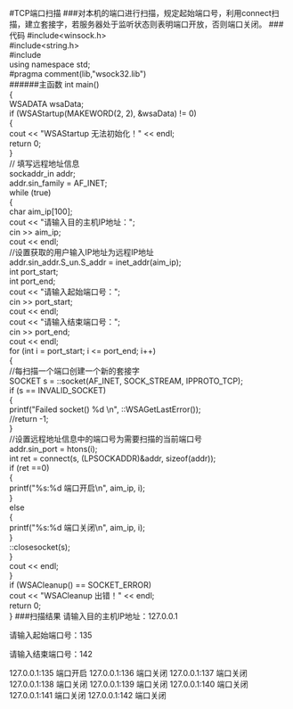 #TCP端口扫描
###对本机的端口进行扫描，规定起始端口号，利用connect扫描，建立套接字，若服务器处于监听状态则表明端口开放，否则端口关闭。
###代码
 #include<winsock.h>  
 #include<string.h>  
 #include<iostream>  
 using namespace std;  
 #pragma comment(lib,"wsock32.lib")  
######主函数
int main()  
{  
	WSADATA wsaData;  
	if (WSAStartup(MAKEWORD(2, 2), &wsaData) != 0)  
	{  
		cout << "WSAStartup  无法初始化！" << endl;  
		return 0;  
	}  
	// 填写远程地址信息  
	sockaddr_in addr;  
	addr.sin_family = AF_INET;  
	while (true)  
	{  
		char aim_ip[100];  
		cout << "请输入目的主机IP地址：";  
		cin >> aim_ip;  
		cout << endl;  
		//设置获取的用户输入IP地址为远程IP地址   
		addr.sin_addr.S_un.S_addr = inet_addr(aim_ip);  
		int port_start;  
		int port_end;  
		cout << "请输入起始端口号：";  
		cin >> port_start;  
		cout << endl;  
		cout << "请输入结束端口号：";  
		cin >> port_end;  
		cout << endl;  
		for (int i = port_start; i <= port_end; i++)  
		{  
			//每扫描一个端口创建一个新的套接字  
			SOCKET s = ::socket(AF_INET, SOCK_STREAM, IPPROTO_TCP);  
			if (s == INVALID_SOCKET)  
			{  
				printf("Failed socket() %d \n", ::WSAGetLastError());  
				//return -1;  
			}  
			//设置远程地址信息中的端口号为需要扫描的当前端口号  
			addr.sin_port = htons(i);  
			int ret = connect(s, (LPSOCKADDR)&addr, sizeof(addr));  
			if (ret ==0)  
			{  
				printf("%s:%d  端口开启\n", aim_ip, i);  
			}  
			else  
			{  
				printf("%s:%d  端口关闭\n", aim_ip, i);  
			}  
			::closesocket(s);  
		}  
		cout << endl;  
	}  
	if (WSACleanup() == SOCKET_ERROR)  
		cout << "WSACleanup 出错！" << endl;  
	return 0;  
}
###扫描结果
请输入目的主机IP地址：127.0.0.1

请输入起始端口号：135

请输入结束端口号：142

127.0.0.1:135  端口开启
127.0.0.1:136  端口关闭
127.0.0.1:137  端口关闭
127.0.0.1:138  端口关闭
127.0.0.1:139  端口关闭
127.0.0.1:140  端口关闭
127.0.0.1:141  端口关闭
127.0.0.1:142  端口关闭

